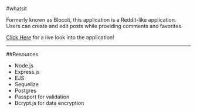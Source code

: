 #whatsit

Formerly known as Bloccit, this application is a Reddit-like application. Users can create and edit posts while providing comments and favorites.

[Click Here](https://dashboard.heroku.com/apps/mattychat) for a live look into the application!

---

##Resources

* Node.js
* Express.js
* EJS
* Sequelize
* Postgres
* Passport for validation
* Bcrypt.js for data encryption